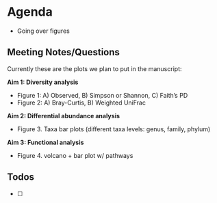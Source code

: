 # Agenda

- Going over figures

## Meeting Notes/Questions
Currently these are the plots we plan to put in the manuscript:

**Aim 1: Diversity analysis**
- Figure 1: A) Observed, B) Simpson or Shannon, C) Faith’s PD
- Figure 2: A) Bray-Curtis, B) Weighted UniFrac

**Aim 2: Differential abundance analysis**
- Figure 3. Taxa bar plots (different taxa levels: genus, family, phylum)

**Aim 3: Functional analysis**
- Figure 4. volcano + bar plot w/ pathways

## Todos

- [ ] 
